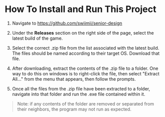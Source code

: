 # How To Install and Run This Project

1. Navigate to https://github.com/swiimii/senior-design
   
2. Under the **Releases** section on the right side of the page,
   select the latest build of the game.
3. Select the correct .zip file from the list associated with the latest build. 
   The files should be named according to their target OS. Download that file.

4. After downloading, extract the contents of the .zip file to a folder. One way
   to do this on windows is to right-click the file, then select "Extract All..." 
   from the menu that appears, then follow the prompts.

5. Once all the files from the .zip file have been extracted to a folder, 
   navigate into that folder and run the .exe file contained within it.

> Note: if any contents of the folder are removed or separated from their neighbors,
> the program may not run as expected.